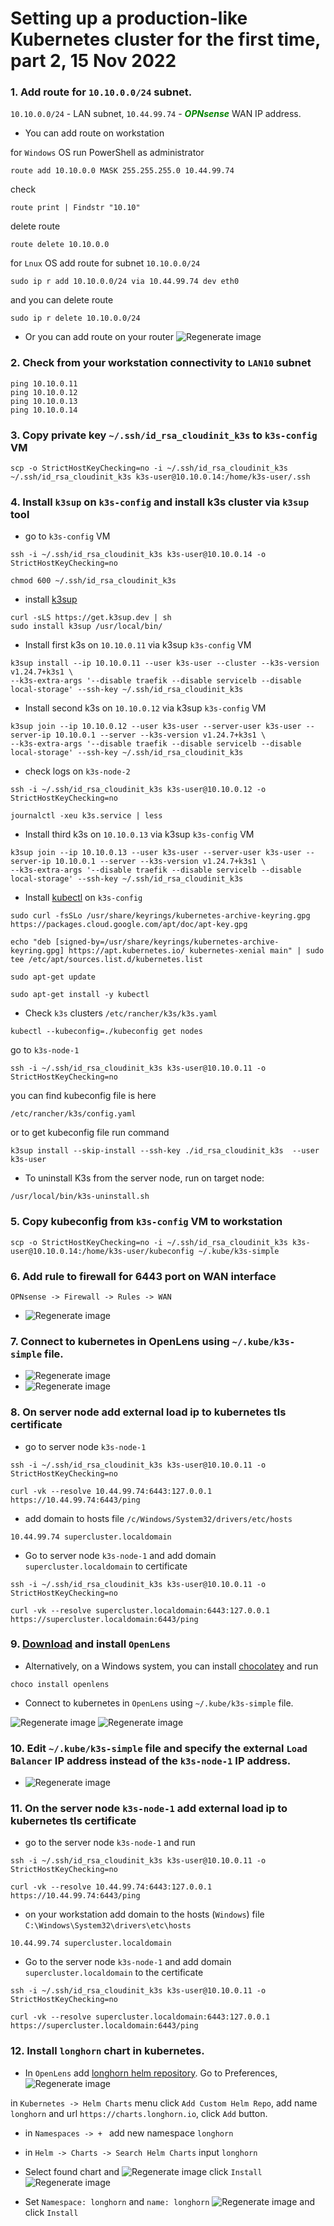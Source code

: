 # Setting up a production-like Kubernetes cluster for the first time, part 2, 15 Nov 2022

### 1. Add route for `10.10.0.0/24` subnet.
  `10.10.0.0/24` - LAN subnet, `10.44.99.74` - ***<font color="green">OPNsense</font>*** WAN IP address.
  - You can add route on workstation
  
   for `Windows` OS run PowerShell as administrator
  ```
  route add 10.10.0.0 MASK 255.255.255.0 10.44.99.74
  ```
  
  check 
```
route print | Findstr "10.10"
```

delete route
```
route delete 10.10.0.0
```
for `Lnux` OS add route for subnet `10.10.0.0/24`
```
sudo ip r add 10.10.0.0/24 via 10.44.99.74 dev eth0
```
and you can delete route
```
sudo ip r delete 10.10.0.0/24
```

- Or you can add route on your router
![Regenerate image](./images/Router.jpg)


### 2. Check from your workstation connectivity to `LAN10` subnet
   
   ```
   ping 10.10.0.11
   ping 10.10.0.12
   ping 10.10.0.13
   ping 10.10.0.14
   ```
   
### 3. Copy private key `~/.ssh/id_rsa_cloudinit_k3s` to `k3s-config` VM
   
   ```
   scp -o StrictHostKeyChecking=no -i ~/.ssh/id_rsa_cloudinit_k3s ~/.ssh/id_rsa_cloudinit_k3s k3s-user@10.10.0.14:/home/k3s-user/.ssh
   ```

### 4.  Install `k3sup` on `k3s-config` and install k3s cluster via `k3sup` tool
   - go to `k3s-config` VM
  
  ```
  ssh -i ~/.ssh/id_rsa_cloudinit_k3s k3s-user@10.10.0.14 -o StrictHostKeyChecking=no	

  chmod 600 ~/.ssh/id_rsa_cloudinit_k3s
  ```

   - install [k3sup](https://github.com/alexellis/k3sup)
  
  ```
  curl -sLS https://get.k3sup.dev | sh
  sudo install k3sup /usr/local/bin/
  ```

  - Install first k3s on `10.10.0.11` via k3sup `k3s-config` VM
  
  ```
  k3sup install --ip 10.10.0.11 --user k3s-user --cluster --k3s-version v1.24.7+k3s1 \
  --k3s-extra-args '--disable traefik --disable servicelb --disable local-storage' --ssh-key ~/.ssh/id_rsa_cloudinit_k3s
  ```
 
 - Install second k3s on `10.10.0.12` via k3sup `k3s-config` VM
  
  ```
  k3sup join --ip 10.10.0.12 --user k3s-user --server-user k3s-user --server-ip 10.10.0.1 --server --k3s-version v1.24.7+k3s1 \
  --k3s-extra-args '--disable traefik --disable servicelb --disable local-storage' --ssh-key ~/.ssh/id_rsa_cloudinit_k3s	
  ```
 - check logs on `k3s-node-2`
  
  ```
  ssh -i ~/.ssh/id_rsa_cloudinit_k3s k3s-user@10.10.0.12 -o StrictHostKeyChecking=no	
  
  journalctl -xeu k3s.service | less
  ```

  - Install third k3s on `10.10.0.13` via k3sup `k3s-config` VM
  
  ```
  k3sup join --ip 10.10.0.13 --user k3s-user --server-user k3s-user --server-ip 10.10.0.1 --server --k3s-version v1.24.7+k3s1 \
  --k3s-extra-args '--disable traefik --disable servicelb --disable local-storage' --ssh-key ~/.ssh/id_rsa_cloudinit_k3s
  ```

  - Install [kubectl](https://kubernetes.io/docs/tasks/tools/install-kubectl-linux/#install-using-native-package-management) on `k3s-config`
  
  ```
  sudo curl -fsSLo /usr/share/keyrings/kubernetes-archive-keyring.gpg https://packages.cloud.google.com/apt/doc/apt-key.gpg
  
  echo "deb [signed-by=/usr/share/keyrings/kubernetes-archive-keyring.gpg] https://apt.kubernetes.io/ kubernetes-xenial main" | sudo tee /etc/apt/sources.list.d/kubernetes.list
  
  sudo apt-get update

  sudo apt-get install -y kubectl
  ```

  - Check `k3s` clusters `/etc/rancher/k3s/k3s.yaml`
  
  ```
  kubectl --kubeconfig=./kubeconfig get nodes
  ```

  go to `k3s-node-1`

  ```
  ssh -i ~/.ssh/id_rsa_cloudinit_k3s k3s-user@10.10.0.11 -o StrictHostKeyChecking=no	
  ```

  you can find kubeconfig file is here

  ```
  /etc/rancher/k3s/config.yaml
  ```
  or to get kubeconfig file run command

  ```
  k3sup install --skip-install --ssh-key ./id_rsa_cloudinit_k3s  --user k3s-user
  ```
  
  * To uninstall K3s from the server node, run on target node:
  
  ```
  /usr/local/bin/k3s-uninstall.sh
  ```

### 5. Copy kubeconfig from `k3s-config` VM to workstation

```
scp -o StrictHostKeyChecking=no -i ~/.ssh/id_rsa_cloudinit_k3s k3s-user@10.10.0.14:/home/k3s-user/kubeconfig ~/.kube/k3s-simple
```

### 6. Add rule to firewall for 6443 port on WAN interface

`OPNsense -> Firewall -> Rules -> WAN`


- ![Regenerate image](./images/Rule_6443.jpg)

### 7. Connect to kubernetes in OpenLens using `~/.kube/k3s-simple` file.

- ![Regenerate image](./images/OpenLens1.jpg)
- ![Regenerate image](./images/OpenLens2.jpg)

### 8. On server node add external load ip to kubernetes tls certificate

- go to server node `k3s-node-1`

```
ssh -i ~/.ssh/id_rsa_cloudinit_k3s k3s-user@10.10.0.11 -o StrictHostKeyChecking=no

curl -vk --resolve 10.44.99.74:6443:127.0.0.1  https://10.44.99.74:6443/ping
```

- 	add domain to hosts file `/c/Windows/System32/drivers/etc/hosts`
  
  ```
  10.44.99.74 supercluster.localdomain
  ```

- Go to server node `k3s-node-1` and add domain `supercluster.localdomain` to certificate

```
ssh -i ~/.ssh/id_rsa_cloudinit_k3s k3s-user@10.10.0.11 -o StrictHostKeyChecking=no

curl -vk --resolve supercluster.localdomain:6443:127.0.0.1  https://supercluster.localdomain:6443/ping
```
### 9. [Download](https://github.com/MuhammedKalkan/OpenLens/releases) and install `OpenLens`
- Alternatively, on a Windows system, you can install [chocolatey](https://chocolatey.org/install) and run
  
```
choco install openlens
```

- Connect to kubernetes in `OpenLens` using `~/.kube/k3s-simple` file.

![Regenerate image](./images/OpenLens1.jpg)
![Regenerate image](./images/OpenLens2.jpg)


### 10. Edit `~/.kube/k3s-simple` file and specify the external `Load Balancer` IP address instead of the `k3s-node-1` IP address.

- ![Regenerate image](./images/config1.jpg)


### 11. On the server node `k3s-node-1` add external load ip to kubernetes tls certificate

- go to the server node `k3s-node-1` and run

```
ssh -i ~/.ssh/id_rsa_cloudinit_k3s k3s-user@10.10.0.11 -o StrictHostKeyChecking=no

curl -vk --resolve 10.44.99.74:6443:127.0.0.1  https://10.44.99.74:6443/ping
```

- 	on your workstation add domain to the hosts (`Windows`) file `C:\Windows\System32\drivers\etc\hosts`
  
  ```
  10.44.99.74 supercluster.localdomain
  ```

- Go to the server node `k3s-node-1` and add domain `supercluster.localdomain` to the certificate

```
ssh -i ~/.ssh/id_rsa_cloudinit_k3s k3s-user@10.10.0.11 -o StrictHostKeyChecking=no

curl -vk --resolve supercluster.localdomain:6443:127.0.0.1  https://supercluster.localdomain:6443/ping
```

### 12. Install `longhorn` chart in kubernetes.
- In `OpenLens` add [longhorn helm repository](https://charts.longhorn.io). Go to Preferences,
![Regenerate image](./images/Preferences.jpg)

in `Kubernetes -> Helm Charts` menu click `Add Custom Helm Repo`, add name `longhorn` and url `https://charts.longhorn.io`, click `Add` button.

- in `Namespaces -> + ` add new namespace `longhorn`
  
- in `Helm -> Charts -> Search Helm Charts` input `longhorn`

- Select found chart and
![Regenerate image](./images/longhorn_chart.jpg)
click `Install`
![Regenerate image](./images/longhorn_chart_install.jpg)

- Set `Namespace: longhorn` and `name: longhorn`
![Regenerate image](./images/longhorn_name.jpg)
and click `Install`



